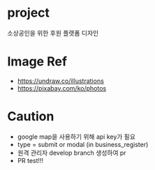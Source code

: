 # project
소상공인을 위한 후원 플랫폼 디자인

# Image Ref
- https://undraw.co/illustrations
- https://pixabay.com/ko/photos

# Caution
- google map을 사용하기 위해 api key가 필요
- type = submit or modal (in business_register)
- 원격 관리자 develop branch 생성하여 pr
- PR test!!!